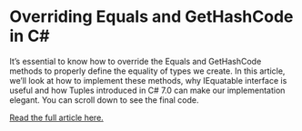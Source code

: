# Overriding Equals and GetHashCode in C#

It’s essential to know how to override the Equals and GetHashCode methods to properly define the equality of types we create. In this article, we’ll look at how to implement these methods, why IEquatable interface is useful and how Tuples introduced in C# 7.0 can make our implementation elegant. You can scroll down to see the final code.

[Read the full article here.](https://www.highgoup.com/programming/articles/dotnet/overriding-equal…shcode-in-csharp/)
